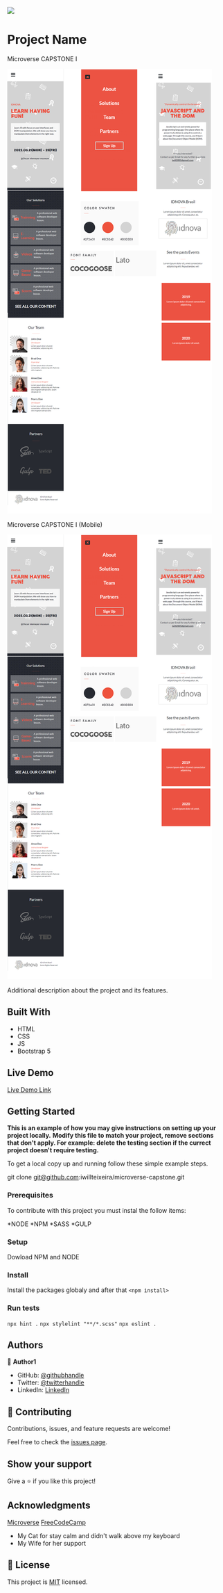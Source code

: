 ![](https://img.shields.io/badge/Microverse-blueviolet)

# Project Name

Microverse CAPSTONE I

![screenshot](./screen_mobile.png)

Microverse CAPSTONE I (Mobile)

![screenshot](./screen_mobile.png)

Additional description about the project and its features.

## Built With

- HTML
- CSS
- JS
- Bootstrap 5


## Live Demo

[Live Demo Link](https://iwillteixeira.github.io/microverse-capstone/index.html)


## Getting Started

**This is an example of how you may give instructions on setting up your project locally.**
**Modify this file to match your project, remove sections that don't apply. For example: delete the testing section if the currect project doesn't require testing.**


To get a local copy up and running follow these simple example steps.

git clone git@github.com:iwillteixeira/microverse-capstone.git

### Prerequisites

To contribute with this project you must instal the follow items:

*NODE
*NPM
*SASS
*GULP
### Setup

Dowload NPM and NODE
### Install

Install the packages globaly and after that
`<npm install>`

### Run tests

`npx hint .`
`npx stylelint "**/*.scss"`
`npx eslint .`
## Authors

👤 **Author1**

- GitHub: [@githubhandle](https://github.com/iwillteixeira)
- Twitter: [@twitterhandle](https://twitter.com/iwillteixeira)
- LinkedIn: [LinkedIn](https://www.linkedin.com/in/juscelino-t-39aa9049/)

## 🤝 Contributing

Contributions, issues, and feature requests are welcome!

Feel free to check the [issues page](../../issues/).

## Show your support

Give a ⭐️ if you like this project!

## Acknowledgments

[Microverse](https://www.microverse.com)
[FreeCodeCamp](https://www.freecodecamp.com)
- My Cat for stay calm and didn't walk above my keyboard
- My Wife for her support

## 📝 License

This project is [MIT](./MIT.md) licensed.